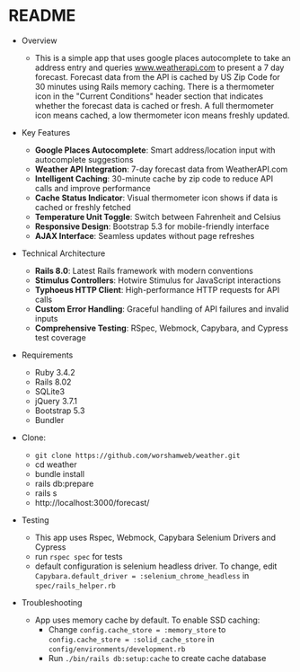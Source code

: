 # README

* Overview
  * This is a simple app that uses google places autocomplete to take an address entry and queries www.weatherapi.com 
  to present a 7 day forecast.  Forecast data from the API is cached by US Zip Code for 30 minutes using Rails memory caching. 
  There is a thermometer icon in the "Current Conditions" header section that indicates whether the forecast data is 
  cached or fresh. A full thermometer icon means cached, a low thermometer icon means freshly updated.

* Key Features
  * **Google Places Autocomplete**: Smart address/location input with autocomplete suggestions
  * **Weather API Integration**: 7-day forecast data from WeatherAPI.com
  * **Intelligent Caching**: 30-minute cache by zip code to reduce API calls and improve performance
  * **Cache Status Indicator**: Visual thermometer icon shows if data is cached or freshly fetched
  * **Temperature Unit Toggle**: Switch between Fahrenheit and Celsius
  * **Responsive Design**: Bootstrap 5.3 for mobile-friendly interface
  * **AJAX Interface**: Seamless updates without page refreshes

* Technical Architecture
  * **Rails 8.0**: Latest Rails framework with modern conventions
  * **Stimulus Controllers**: Hotwire Stimulus for JavaScript interactions
  * **Typhoeus HTTP Client**: High-performance HTTP requests for API calls
  * **Custom Error Handling**: Graceful handling of API failures and invalid inputs
  * **Comprehensive Testing**: RSpec, Webmock, Capybara, and Cypress test coverage


* Requirements
  * Ruby 3.4.2
  * Rails 8.02
  * SQLite3
  * jQuery 3.7.1
  * Bootstrap 5.3
  * Bundler

* Clone:
  * `git clone https://github.com/worshamweb/weather.git`
  * cd weather
  * bundle install
  * rails db:prepare
  * rails s
  * http://localhost:3000/forecast/

* Testing
  * This app uses Rspec, Webmock, Capybara Selenium Drivers and Cypress
  * run `rspec spec` for tests
  * default configuration is selenium headless driver. To change, edit `Capybara.default_driver = :selenium_chrome_headless`
  in `spec/rails_helper.rb`

* Troubleshooting
  * App uses memory cache by default. To enable SSD caching:
    * Change `config.cache_store = :memory_store` to `config.cache_store = :solid_cache_store` in `config/environments/development.rb`
    * Run `./bin/rails db:setup:cache` to create cache database
  
